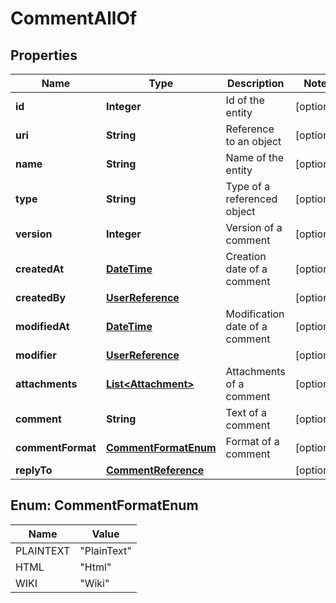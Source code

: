 

# CommentAllOf

## Properties

Name | Type | Description | Notes
------------ | ------------- | ------------- | -------------
**id** | **Integer** | Id of the entity |  [optional]
**uri** | **String** | Reference to an object |  [optional]
**name** | **String** | Name of the entity |  [optional]
**type** | **String** | Type of a referenced object |  [optional]
**version** | **Integer** | Version of a comment |  [optional]
**createdAt** | [**DateTime**](DateTime.md) | Creation date of a comment |  [optional]
**createdBy** | [**UserReference**](UserReference.md) |  |  [optional]
**modifiedAt** | [**DateTime**](DateTime.md) | Modification date of a comment |  [optional]
**modifier** | [**UserReference**](UserReference.md) |  |  [optional]
**attachments** | [**List&lt;Attachment&gt;**](Attachment.md) | Attachments of a comment |  [optional]
**comment** | **String** | Text of a comment |  [optional]
**commentFormat** | [**CommentFormatEnum**](#CommentFormatEnum) | Format of a comment |  [optional]
**replyTo** | [**CommentReference**](CommentReference.md) |  |  [optional]



## Enum: CommentFormatEnum

Name | Value
---- | -----
PLAINTEXT | &quot;PlainText&quot;
HTML | &quot;Html&quot;
WIKI | &quot;Wiki&quot;



